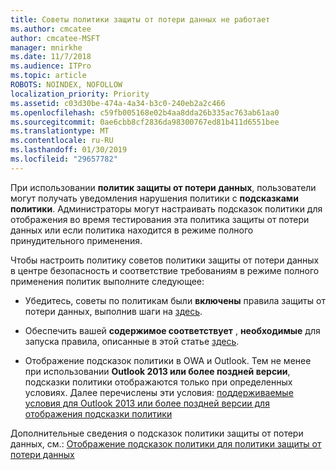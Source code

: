 ```yaml
---
title: Советы политики защиты от потери данных не работает
ms.author: cmcatee
author: cmcatee-MSFT
manager: mnirkhe
ms.date: 11/7/2018
ms.audience: ITPro
ms.topic: article
ROBOTS: NOINDEX, NOFOLLOW
localization_priority: Priority
ms.assetid: c03d30be-474a-4a34-b3c0-240eb2a2c466
ms.openlocfilehash: c59fb005168e02b4aa8dda26b335ac763ab61aa0
ms.sourcegitcommit: 0ae6cbb8cf2836da98300767ed81b411d6551bee
ms.translationtype: MT
ms.contentlocale: ru-RU
ms.lasthandoff: 01/30/2019
ms.locfileid: "29657782"
---
```

При использовании **политик защиты от потери данных**, пользователи могут получать уведомления нарушения политики с **подсказками политики**. Администраторы могут настраивать подсказок политики для отображения во время тестирования эта политика защиты от потери данных или если политика находится в режиме полного принудительного применения. 
  
Чтобы настроить политику советов политики защиты от потери данных в центре безопасность и соответствие требованиям в режиме полного применения политик выполните следующее:
  
- Убедитесь, советы по политикам были **включены** правила защиты от потери данных, выполнив шаги на [здесь](https://docs.microsoft.com/office365/securitycompliance/use-notifications-and-policy-tips).
    
- Обеспечить вашей **содержимое соответствует** , **необходимые** для запуска правила, описанные в этой статье [здесь](https://docs.microsoft.com/office365/securitycompliance/what-the-sensitive-information-types-look-for).
    
- Отображение подсказок политики в OWA и Outlook. Тем не менее при использовании **Outlook 2013 или более поздней версии**, подсказки политики отображаются только при определенных условиях. Далее перечислены эти условия: [поддерживаемые условия для Outlook 2013 или более поздней версии для отображения подсказки политики](https://docs.microsoft.com/office365/securitycompliance/use-notifications-and-policy-tips#outlook-2013-and-later-supports-showing-policy-tips-for-only-some-conditions)
    
Дополнительные сведения о подсказок политики защиты от потери данных, см.: [Отображение подсказок политики для политики защиты от потери данных](https://docs.microsoft.com/office365/securitycompliance/use-notifications-and-policy-tips)
  


